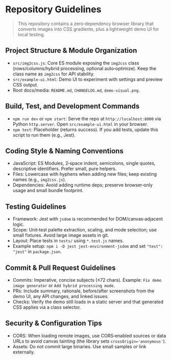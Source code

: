 # Repository Guidelines

>This repository contains a zero‑dependency browser library that converts images into CSS gradients, plus a lightweight demo UI for local testing.

## Project Structure & Module Organization
- `src/img2css.js`: Core ES module exposing the `img2css` class (rows/columns/hybrid processing, optional auto‑optimize). Keep the class name as `img2css` for API stability.
- `src/example-ui.html`: Demo UI to experiment with settings and preview CSS output.
- Root docs/media: `README.md`, `CHANGELOG.md`, `demo-visual.png`.

## Build, Test, and Development Commands
- `npm run dev` or `npm start`: Serve the repo at `http://localhost:8000` via Python `http.server`. Open `src/example-ui.html` in your browser.
- `npm test`: Placeholder (returns success). If you add tests, update this script to run them (e.g., Jest).

## Coding Style & Naming Conventions
- JavaScript: ES Modules, 2‑space indent, semicolons, single quotes, descriptive identifiers. Prefer small, pure helpers.
- Files: Lowercase with hyphens when adding new files; keep existing names (e.g., `img2css.js`).
- Dependencies: Avoid adding runtime deps; preserve browser‑only usage and small bundle footprint.

## Testing Guidelines
- Framework: Jest with `jsdom` is recommended for DOM/canvas‑adjacent logic.
- Scope: Unit‑test palette extraction, scaling, and mode selection; use small fixtures. Avoid large image assets in git.
- Layout: Place tests in `tests/` using `*.test.js` names.
- Example setup: `npm i -D jest jest-environment-jsdom` and set `"test": "jest"` in `package.json`.

## Commit & Pull Request Guidelines
- Commits: Imperative, concise subjects (≤72 chars). Example: `Fix demo image generator` or `Add hybrid processing mode`.
- PRs: Include summary, rationale, before/after screenshots from the demo UI, any API changes, and linked issues.
- Checks: Verify the demo still loads in a static server and that generated CSS applies via a class selector.

## Security & Configuration Tips
- CORS: When loading remote images, use CORS‑enabled sources or data URLs to avoid canvas tainting (the library sets `crossOrigin='anonymous'`).
- Assets: Do not commit large binaries. Use small samples or link externally.
